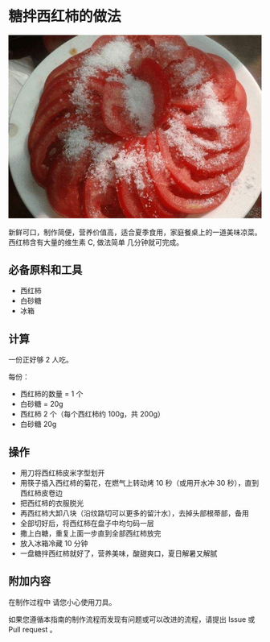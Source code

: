 # 糖拌西红柿的做法

![示例菜成品](./火山飘雪.jpg)

新鲜可口，制作简便，营养价值高，适合夏季食用，家庭餐桌上的一道美味凉菜。西红柿含有大量的维生素 C, 做法简单 几分钟就可完成。

## 必备原料和工具

- 西红柿
- 白砂糖
- 冰箱

## 计算

一份正好够 2 人吃。

每份：

- 西红柿的数量 = 1 个
- 白砂糖 = 20g
- 西红柿 2 个（每个西红柿约 100g，共 200g）
- 白砂糖 20g

## 操作

- 用刀将西红柿皮米字型划开
- 用筷子插入西红柿的菊花，在燃气上转动烤 10 秒（或用开水冲 30 秒），直到西红柿皮卷边
- 把西红柿的衣服脱光
- 再西红柿大卸八块（沿纹路切可以更多的留汁水），去掉头部根蒂部，备用
- 全部切好后，将西红柿在盘子中均匀码一层
- 撒上白糖，重复上面一步直到全部西红柿放完
- 放入冰箱冷藏 10 分钟
- 一盘糖拌西红柿就好了，营养美味，酸甜爽口，夏日解暑又解腻

## 附加内容

在制作过程中 请您小心使用刀具。

如果您遵循本指南的制作流程而发现有问题或可以改进的流程，请提出 Issue 或 Pull request 。
